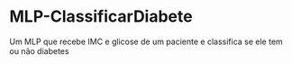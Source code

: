 # MLP-ClassificarDiabete
Um MLP que recebe IMC e glicose de um paciente e classifica se ele tem ou não diabetes
